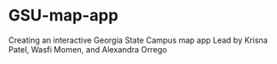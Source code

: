 # GSU-map-app
Creating an interactive Georgia State Campus map app
Lead by Krisna Patel, Wasfi Momen, and Alexandra Orrego
